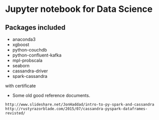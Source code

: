 #  Jupyter notebook for Data Science

## Packages included
- anaconda3
- xgboost
- python-couchdb
- python-confluent-kafka
- mpl-probscala
- seaborn
- cassandra-driver
- spark-cassandra 

with certificate

* Some old good reference documents.   

```
http://www.slideshare.net/JonHaddad/intro-to-py-spark-and-cassandra
http://rustyrazorblade.com/2015/07/cassandra-pyspark-dataframes-revisted/
```
